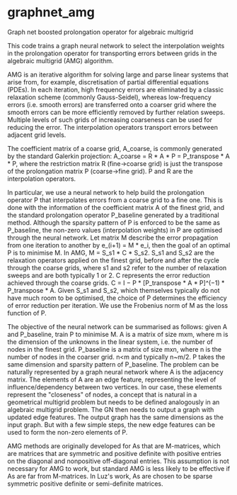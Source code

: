 # graphnet_amg
Graph net boosted prolongation operator for algebraic multigrid

This code trains a graph neural network to select the interpolation weights in the prolongation operator for transporting errors between grids in the algebraic multigrid (AMG) algorithm.

AMG is an iterative algorithm for solving large and parse linear systems that arise from, for example, discretisation of partial differential equations (PDEs). In each iteration, high frequency errors are eliminated by a classic relaxation scheme (commonly Gauss-Seidel), whereas low-frequency errors (i.e. smooth errors) are transferred onto a coarser grid where the smooth errors can be more efficiently removed by further relation sweeps. Multiple levels of such grids of increasing coarseness can be used for reducing the error. The interpolation operators transport errors between adjacent grid levels.

The coefficient matrix of a coarse grid, A_coarse, is commonly generated by the standard Galerkin projection: A_coarse = R * A * P = P_transpose * A * P, where the restriction matrix R (fine->coarse grid) is just the transpose of the prolongation matrix P (coarse->fine grid). P and R are the interpolation operators.

In particular, we use a neural network to help build the prolongation operator P that interpolates errors from a coarse grid to a fine one. This is done with the information of the coefficient matrix A of the finest grid, and the standard prolongation operator P_baseline generated by a traditional method. Although the sparsity pattern of P is enforced to be the same as P_baseline, the non-zero values (interpolation weights) in P are optimised through the neural network. Let matrix M describe the error propagation from one iteration to another by e_(i+1) = M * e_i, then the goal of an optimal P is to minimise M. In AMG, M = S_s1 * C * S_s2. S_s1 and S_s2 are the relaxation operators applied on the finest grid, before and after the cycle through the coarse grids, where s1 and s2 refer to the number of relaxation sweeps and are both typically 1 or 2. C represents the error reduction achieved through the coarse grids. C = I − P * [P_transpose * A * P]^(−1) * P_transpose * A. Given S_s1 and S_s2, which themselves typically do not have much room to be optimised, the choice of P determines the efficiency of error reduction per iteration. We use the Frobenius norm of M as the loss function of P. 

The objective of the neural network can be summarised as follows: given A and P_baseline, train P to minimise M. A is a matrix of size mxm, where m is the dimension of the unknowns in the linear system, i.e. the number of nodes in the finest grid. P_baseline is a matrix of size mxn, where n is the number of nodes in the coarser grid. n<m and typically n~m/2. P takes the same dimension and sparsity pattern of P_baseline. The problem can be naturally represented by a graph neural network where A is the adjacency matrix. The elements of A are an edge feature, representing the level of influence/dependency between two vertices. In our case, these elements represent the "closeness" of nodes, a concept that is natural in a geometrical multigrid problem but needs to be defined analogously in an algebraic multigrid problem. The GN then needs to output a graph with updated edge features. The output graph has the same dimensions as the input graph. But with a few simple steps, the new edge features can be used to form the non-zero elements of P.

AMG methods are originally developed for As that are M-matrices, which are matrices that are symmetric and positive definite with positive entries on the diagonal and nonpositive off-diagonal entries. This assumption is not necessary for AMG to work, but standard AMG is less likely to be effective if As are far from M-matrices. In Luz's work, As are chosen to be sparse symmetric positive definite or semi-definite matrices.
